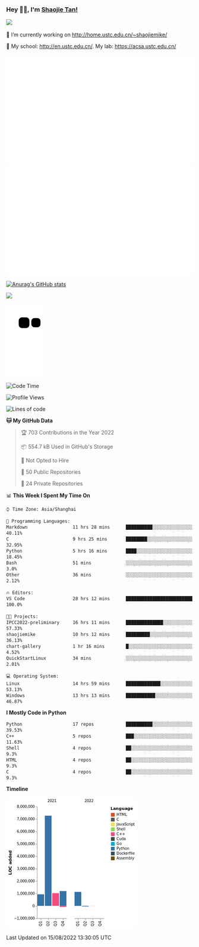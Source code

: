 

<!--
**Kirrito-k423/Kirrito-k423** is a ✨ _special_ ✨ repository because its `README.md` (this file) appears on your GitHub profile.

Here are some ideas to get you started:

- 🔭 I’m currently working on ...
- 🌱 I’m currently learning ...
- 👯 I’m looking to collaborate on ...
- 🤔 I’m looking for help with ...
- 💬 Ask me about ...
- 📫 How to reach me: ...
- 😄 Pronouns: ...
- ⚡ Fun fact: ...
-->
### Hey 👋🏽, I'm [Shaojie Tan!](http://home.ustc.edu.cn/~shaojiemike/about)

![](https://visitor-badge.glitch.me/badge?page_id=Kirrito-k423.Kirrito-k423)

🔭 I’m currently working on http://home.ustc.edu.cn/~shaojiemike/

👯 My school: http://en.ustc.edu.cn/. My lab: https://acsa.ustc.edu.cn/

![](https://github.com/Kirrito-k423/github-stats/blob/master/generated/overview.svg)
![](https://github.com/Kirrito-k423/github-stats/blob/master/generated/languages.svg)

[![Anurag's GitHub stats](https://github-readme-stats.vercel.app/api?username=Kirrito-k423&theme=flag-india&show_icons=true&hide=stars,prs,issues,contribs)](https://github.com/anuraghazra/github-readme-stats)

![](https://github-profile-summary-cards.vercel.app/api/cards/profile-details?username=Kirrito-k423&theme=vue)

![snake gif](https://github.com/Kirrito-k423/Kirrito-k423/blob/output/github-contribution-grid-snake.svg)

<!--START_SECTION:waka-->
![Code Time](http://img.shields.io/badge/Code%20Time-447%20hrs%208%20mins-blue)

![Profile Views](http://img.shields.io/badge/Profile%20Views-1-blue)

![Lines of code](https://img.shields.io/badge/From%20Hello%20World%20I%27ve%20Written-11%20Million%20lines%20of%20code-blue)

**🐱 My GitHub Data** 

> 🏆 703 Contributions in the Year 2022
 > 
> 📦 554.7 kB Used in GitHub's Storage 
 > 
> 🚫 Not Opted to Hire
 > 
> 📜 50 Public Repositories 
 > 
> 🔑 24 Private Repositories  
 > 
📊 **This Week I Spent My Time On** 

```text
⌚︎ Time Zone: Asia/Shanghai

💬 Programming Languages: 
Markdown                 11 hrs 28 mins      ██████████░░░░░░░░░░░░░░░   40.11% 
C                        9 hrs 25 mins       ████████░░░░░░░░░░░░░░░░░   32.95% 
Python                   5 hrs 16 mins       ████░░░░░░░░░░░░░░░░░░░░░   18.45% 
Bash                     51 mins             ░░░░░░░░░░░░░░░░░░░░░░░░░   3.0% 
Other                    36 mins             ░░░░░░░░░░░░░░░░░░░░░░░░░   2.12%

🔥 Editors: 
VS Code                  28 hrs 12 mins      █████████████████████████   100.0%

🐱‍💻 Projects: 
IPCC2022-preliminary     16 hrs 11 mins      ██████████████░░░░░░░░░░░   57.33% 
shaojiemike              10 hrs 12 mins      █████████░░░░░░░░░░░░░░░░   36.13% 
chart-gallery            1 hr 16 mins        █░░░░░░░░░░░░░░░░░░░░░░░░   4.52% 
QuickStartLinux          34 mins             ░░░░░░░░░░░░░░░░░░░░░░░░░   2.01%

💻 Operating System: 
Linux                    14 hrs 59 mins      █████████████░░░░░░░░░░░░   53.13% 
Windows                  13 hrs 13 mins      ███████████░░░░░░░░░░░░░░   46.87%

```

**I Mostly Code in Python** 

```text
Python                   17 repos            ██████████░░░░░░░░░░░░░░░   39.53% 
C++                      5 repos             ███░░░░░░░░░░░░░░░░░░░░░░   11.63% 
Shell                    4 repos             ██░░░░░░░░░░░░░░░░░░░░░░░   9.3% 
HTML                     4 repos             ██░░░░░░░░░░░░░░░░░░░░░░░   9.3% 
C                        4 repos             ██░░░░░░░░░░░░░░░░░░░░░░░   9.3%

```


**Timeline**

![Chart not found](https://raw.githubusercontent.com/Kirrito-k423/Kirrito-k423/main/charts/bar_graph.png) 


 Last Updated on 15/08/2022 13:30:05 UTC
<!--END_SECTION:waka-->

